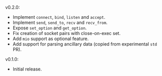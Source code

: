 v0.2.0:
  * Implement `connect`, `bind`, `listen` and `accept`.
  * Implement `send`, `send_to`, `recv` and `recv_from`.
  * Expose `set_option` and `get_option`.
  * Fix creation of socket pairs with close-on-exec set.
  * Add `mio` support as optional feature.
  * Add support for parsing ancillary data (copied from experimental `std` PR).

v0.1.0:
  * Initial release.
